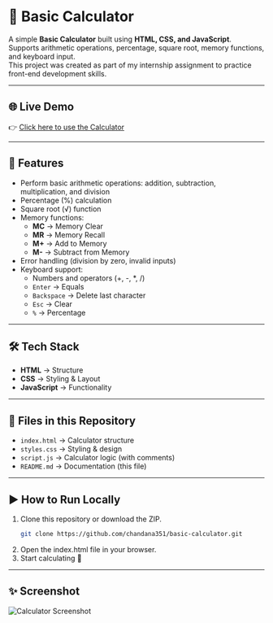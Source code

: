 # 🧮 Basic Calculator

A simple **Basic Calculator** built using **HTML, CSS, and JavaScript**.  
Supports arithmetic operations, percentage, square root, memory functions, and keyboard input.  
This project was created as part of my internship assignment to practice front-end development skills.

---

## 🌐 Live Demo
👉 [Click here to use the Calculator](https://chandana351.github.io/basic-calculator/)

---

## 🚀 Features
- Perform basic arithmetic operations: addition, subtraction, multiplication, and division  
- Percentage (%) calculation  
- Square root (√) function  
- Memory functions:  
  - **MC** → Memory Clear  
  - **MR** → Memory Recall  
  - **M+** → Add to Memory  
  - **M-** → Subtract from Memory  
- Error handling (division by zero, invalid inputs)  
- Keyboard support:  
  - Numbers and operators (+, -, *, /)  
  - `Enter` → Equals  
  - `Backspace` → Delete last character  
  - `Esc` → Clear  
  - `%` → Percentage  

---

## 🛠 Tech Stack
- **HTML** → Structure  
- **CSS** → Styling & Layout  
- **JavaScript** → Functionality  

---

## 📂 Files in this Repository
- `index.html` → Calculator structure  
- `styles.css` → Styling & design  
- `script.js` → Calculator logic (with comments)  
- `README.md` → Documentation (this file)  

---

## ▶️ How to Run Locally
1. Clone this repository or download the ZIP.  
   ```bash
   git clone https://github.com/chandana351/basic-calculator.git
2. Open the index.html file in your browser.
3. Start calculating 🎉

---

## ✨ Screenshot
![Calculator Screenshot](screenshot.png)
